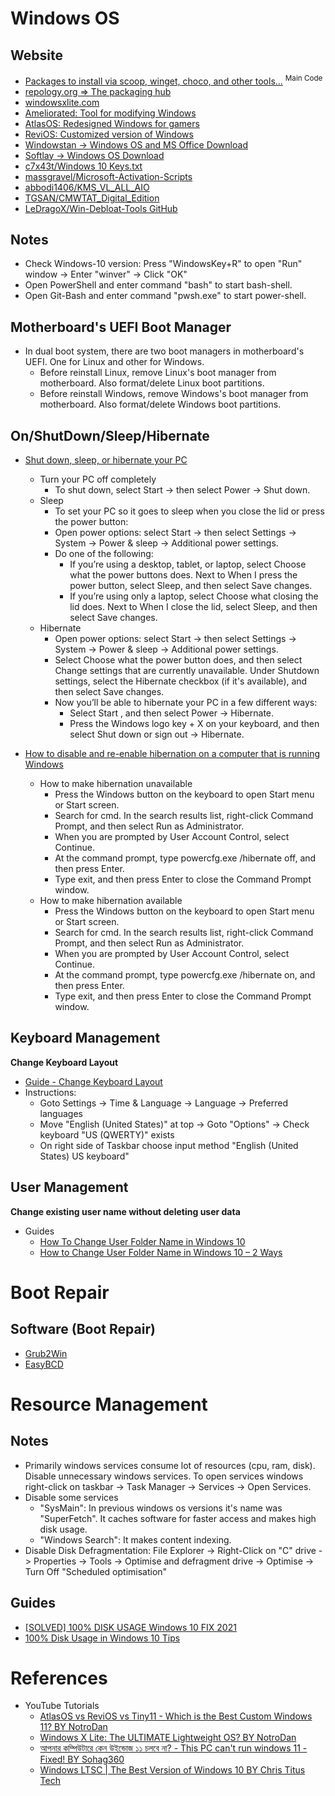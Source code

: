 # Windows OS

## Website
* [Packages to install via scoop, winget, choco, and other tools...](https://gist.github.com/mikepruett3/7ca6518051383ee14f9cf8ae63ba18a7) <sup>Main Code</sup>
* [repology.org => The packaging hub](https://repology.org/)
* [windowsxlite.com](https://windowsxlite.com/)
* [Ameliorated: Tool for modifying Windows](https://ameliorated.io/)
* [AtlasOS: Redesigned Windows for gamers](https://atlasos.net/)
* [ReviOS: Customized version of Windows](https://www.revi.cc/)
* [Windowstan -> Windows OS and MS Office Download](https://windowstan.com/)
* [Softlay -> Windows OS Download](https://www.softlay.com/downloads/apps/utility-tools/system/operating-system)
* [c7x43t/Windows 10 Keys.txt](https://gist.github.com/c7x43t/ceb8ab75da308ea820546375e9230dd9)
* [massgravel/Microsoft-Activation-Scripts](https://github.com/massgravel/Microsoft-Activation-Scripts)
* [abbodi1406/KMS_VL_ALL_AIO](https://github.com/abbodi1406/KMS_VL_ALL_AIO)
* [TGSAN/CMWTAT_Digital_Edition](https://github.com/TGSAN/CMWTAT_Digital_Edition)
* [LeDragoX/Win-Debloat-Tools GitHub](https://github.com/LeDragoX/Win-Debloat-Tools)

## Notes
* Check Windows-10 version: Press "WindowsKey+R" to open "Run" window -> Enter "winver" -> Click "OK"
* Open PowerShell and enter command "bash" to start bash-shell.
* Open Git-Bash and enter command "pwsh.exe" to start power-shell.

## Motherboard's UEFI Boot Manager

* In dual boot system, there are two boot managers in motherboard's UEFI. One for Linux and other for Windows.
  * Before reinstall Linux, remove Linux's boot manager from motherboard. Also format/delete Linux boot partitions.
  * Before reinstall Windows, remove Windows's boot manager from motherboard. Also format/delete Windows boot partitions.

## On/ShutDown/Sleep/Hibernate
* [Shut down, sleep, or hibernate your PC](https://support.microsoft.com/en-gb/windows/shut-down-sleep-or-hibernate-your-pc-2941d165-7d0a-a5e8-c5ad-8c972e8e6eff)
  * Turn your PC off completely
    * To shut down, select Start -> then select Power  -> Shut down.
  * Sleep
    * To set your PC so it goes to sleep when you close the lid or press the power button:
    * Open power options: select Start -> then select Settings  -> System  -> Power & sleep  -> Additional power settings.
    * Do one of the following:
      * If you’re using a desktop, tablet, or laptop, select Choose what the power buttons does. Next to When I press the power button, select Sleep, and then select Save changes.
      * If you’re using only a laptop, select Choose what closing the lid does. Next to When I close the lid, select Sleep, and then select Save changes.
  * Hibernate
    * Open power options: select Start -> then select Settings  -> System  -> Power & sleep  -> Additional power settings.
    * Select Choose what the power button does, and then select Change settings that are currently unavailable. Under Shutdown settings, select the Hibernate checkbox (if it's available), and then select Save changes.
    * Now you’ll be able to hibernate your PC in a few different ways:
      * Select Start , and then select Power  -> Hibernate.
      * Press the Windows logo key + X on your keyboard, and then select Shut down or sign out -> Hibernate.

* [How to disable and re-enable hibernation on a computer that is running Windows](https://learn.microsoft.com/en-us/troubleshoot/windows-client/deployment/disable-and-re-enable-hibernation)
  * How to make hibernation unavailable
    * Press the Windows button on the keyboard to open Start menu or Start screen.
    * Search for cmd. In the search results list, right-click Command Prompt, and then select Run as Administrator.
    * When you are prompted by User Account Control, select Continue.
    * At the command prompt, type powercfg.exe /hibernate off, and then press Enter.
    * Type exit, and then press Enter to close the Command Prompt window.
  * How to make hibernation available
    * Press the Windows button on the keyboard to open Start menu or Start screen.
    * Search for cmd. In the search results list, right-click Command Prompt, and then select Run as Administrator.
    * When you are prompted by User Account Control, select Continue.
    * At the command prompt, type powercfg.exe /hibernate on, and then press Enter.
    * Type exit, and then press Enter to close the Command Prompt window.

## Keyboard Management

**Change Keyboard Layout**

* [Guide - Change Keyboard Layout](https://www.youtube.com/watch?v=YdSEb3hnokE)  
* Instructions:
  * Goto Settings -> Time & Language -> Language -> Preferred languages
  * Move "English (United States)" at top -> Goto "Options" -> Check keyboard "US (QWERTY)" exists
  * On right side of Taskbar choose input method "English (United States) US keyboard"
  
## User Management

**Change existing user name without deleting user data**

* Guides
  * [How To Change User Folder Name in Windows 10](https://www.youtube.com/watch?v=Y5_Q2BmTx3Y)
  * [How to Change User Folder Name in Windows 10 – 2 Ways](https://www.minitool.com/news/change-user-folder-name-windows-10.html)

# Boot Repair

## Software (Boot Repair)
* [Grub2Win](https://sourceforge.net/projects/grub2win/)
* [EasyBCD](https://neosmart.net/EasyBCD/)

# Resource Management

## Notes
* Primarily windows services consume lot of resources (cpu, ram, disk). Disable unnecessary windows services. To open services windows right-click on taskbar -> Task Manager -> Services -> Open Services.
* Disable some services
  * "SysMain": In previous windows os versions it's name was "SuperFetch". It caches software for faster access and makes high disk usage.
  * "Windows Search": It makes content indexing.
* Disable Disk Defragmentation: File Explorer -> Right-Click on "C" drive -> Properties -> Tools -> Optimise and defragment drive -> Optimise -> Turn Off "Scheduled optimisation"

## Guides
* [[SOLVED] 100% DISK USAGE Windows 10 FIX 2021](https://www.youtube.com/watch?v=UoeG8uxPxZY&list=PLXLq3JI1WPVJsOqqRBdDefvYTMgcJDOag&index=2)
* [100% Disk Usage in Windows 10 Tips](https://www.youtube.com/watch?v=e3kYlLbk20I&list=PLXLq3JI1WPVJsOqqRBdDefvYTMgcJDOag&index=4)

# References

* YouTube Tutorials
  * [AtlasOS vs ReviOS vs Tiny11 - Which is the Best Custom Windows 11? BY NotroDan](https://www.youtube.com/watch?v=2Ya18RAB9Z8)
  * [Windows X Lite: The ULTIMATE Lightweight OS? BY NotroDan](https://www.youtube.com/watch?v=Hcw13JEoCek)
  * [আপনার কম্পিউটারে কেন উইন্ডোজ ১১ চলবে না? - This PC can't run windows 11 - Fixed! BY Sohag360](https://www.youtube.com/watch?v=htHI9_sEHbM)
  * [Windows LTSC | The Best Version of Windows 10 BY Chris Titus Tech](https://www.youtube.com/watch?v=8dyhoh7u8JA)
